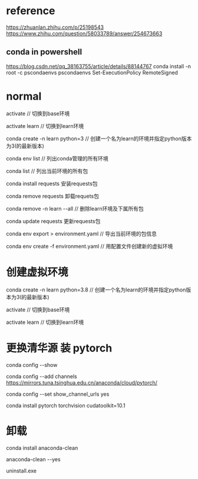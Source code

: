 # reference
https://zhuanlan.zhihu.com/p/25198543
https://www.zhihu.com/question/58033789/answer/254673663
## conda in powershell
https://blog.csdn.net/qq_38163755/article/details/88144767
conda install -n root -c pscondaenvs pscondaenvs
Set-ExecutionPolicy RemoteSigned

# normal
activate // 切换到base环境

activate learn // 切换到learn环境

conda create -n learn python=3 // 创建一个名为learn的环境并指定python版本为3(的最新版本)

conda env list // 列出conda管理的所有环境

conda list // 列出当前环境的所有包

conda install requests 安装requests包

conda remove requests 卸载requets包

conda remove -n learn --all // 删除learn环境及下属所有包

conda update requests 更新requests包

conda env export > environment.yaml // 导出当前环境的包信息

conda env create -f environment.yaml // 用配置文件创建新的虚拟环境

# 创建虚拟环境
conda create -n learn python=3.8 // 创建一个名为learn的环境并指定python版本为3(的最新版本)

activate // 切换到base环境

activate learn // 切换到learn环境

# 更换清华源 装 pytorch
conda config --show

conda config --add channels https://mirrors.tuna.tsinghua.edu.cn/anaconda/cloud/pytorch/

conda config --set show_channel_urls yes

conda install pytorch torchvision cudatoolkit=10.1

# 卸载
conda install anaconda-clean

anaconda-clean --yes

uninstall.exe
